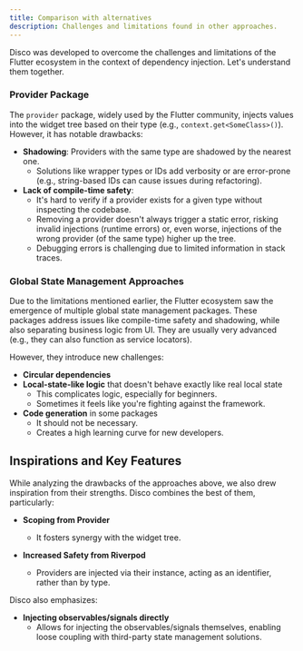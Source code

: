 ```yaml
---
title: Comparison with alternatives
description: Challenges and limitations found in other approaches.
---
```


Disco was developed to overcome the challenges and limitations of the Flutter ecosystem in the context of dependency injection. Let's understand them together.

### Provider Package  

The `provider` package, widely used by the Flutter community, injects values into the widget tree based on their type (e.g., `context.get<SomeClass>()`). However, it has notable drawbacks:  

- **Shadowing**: Providers with the same type are shadowed by the nearest one.  
  - Solutions like wrapper types or IDs add verbosity or are error-prone (e.g., string-based IDs can cause issues during refactoring).  
- **Lack of compile-time safety**:  
  - It's hard to verify if a provider exists for a given type without inspecting the codebase.  
  - Removing a provider doesn't always trigger a static error, risking invalid injections (runtime errors) or, even worse, injections of the wrong provider (of the same type) higher up the tree.  
  - Debugging errors is challenging due to limited information in stack traces.

### Global State Management Approaches

Due to the limitations mentioned earlier, the Flutter ecosystem saw the emergence of multiple global state management packages. These packages address issues like compile-time safety and shadowing, while also separating business logic from UI. They are usually very advanced (e.g., they can also function as service locators).

However, they introduce new challenges:

- **Circular dependencies**  
- **Local-state-like logic** that doesn't behave exactly like real local state  
  - This complicates logic, especially for beginners.
  - Sometimes it feels like you're fighting against the framework.
- **Code generation** in some packages  
  - It should not be necessary.
  - Creates a high learning curve for new developers.

## Inspirations and Key Features

While analyzing the drawbacks of the approaches above, we also drew inspiration from their strengths. Disco combines the best of them, particularly:

- **Scoping from Provider**  
  - It fosters synergy with the widget tree.
  
- **Increased Safety from Riverpod**  
  - Providers are injected via their instance, acting as an identifier, rather than by type.

Disco also emphasizes:

- **Injecting observables/signals directly**  
  - Allows for injecting the observables/signals themselves, enabling loose coupling with third-party state management solutions.
